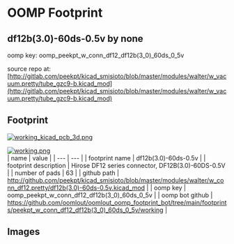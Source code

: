 # OOMP Footprint  
## df12b(3.0)-60ds-0.5v  by none  
  
oomp key: oomp_peekpt_w_conn_df12_df12b(3_0)_60ds_0_5v  
  
source repo at: [http://gitlab.com/peekpt/kicad_smisioto/blob/master/modules/walter/w_vacuum.pretty/tube_gzc9-b.kicad_mod](http://gitlab.com/peekpt/kicad_smisioto/blob/master/modules/walter/w_vacuum.pretty/tube_gzc9-b.kicad_mod)  
## Footprint  
  
[![working_kicad_pcb_3d.png](working_kicad_pcb_3d_600.png)](working_kicad_pcb_3d.png)  
  
[![working.png](working_600.png)](working.png)  
| name | value | 
| --- | --- | 
| footprint name | df12b(3.0)-60ds-0.5v | 
| footprint description | Hirose DF12 series connector, DF12B(3.0)-60DS-0.5V | 
| number of pads | 63 | 
| github path | http://github.com/peekpt/kicad_smisioto/blob/master/modules/walter/w_conn_df12.pretty/df12b(3.0)-60ds-0.5v.kicad_mod | 
| oomp key | oomp_peekpt_w_conn_df12_df12b(3_0)_60ds_0_5v | 
| oomp bot github | https://github.com/oomlout/oomlout_oomp_footprint_bot/tree/main/footprints/peekpt_w_conn_df12_df12b(3_0)_60ds_0_5v/working | 
## Images  
